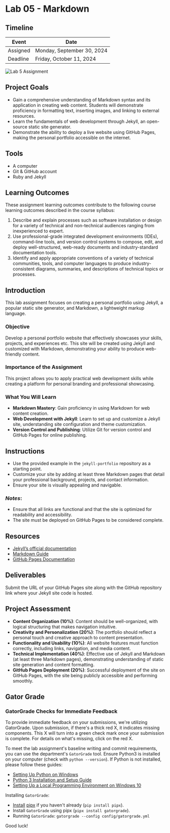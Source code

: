 
# Lab 05 - Markdown

## Timeline
| Event     | Date                  |
|-----------|-----------------------|
| Assigned  | Monday, September 30, 2024 |
| Deadline  | Friday, October 11, 2024 |

![Lab 5 Assignment](https://github.com/allegheny-college-cmpsc-104-Fall-2024/lab05_solution/blob/main/graphics/markdown.png)

## Project Goals
-  Gain a comprehensive understanding of Markdown syntax and its application in creating web content. Students will demonstrate proficiency in formatting text, inserting images, and linking to external resources.
- Learn the fundamentals of web development through Jekyll, an open-source static site generator.
- Demonstrate the ability to deploy a live website using GitHub Pages, making the personal portfolio accessible on the internet.

## Tools
- A computer
- Git & GitHub account
- Ruby and Jekyll

## Learning Outcomes
These assignment learning outcomes contribute to the following course learning outcomes described in the course syllabus:

1. Describe and explain processes such as software installation or design for a variety of technical and non-technical audiences ranging from inexperienced to expert.
2. Use professional-grade integrated development environments (IDEs), command-line tools, and version control systems to compose, edit, and deploy well-structured, web-ready documents and industry-standard documentation tools.
4. Identify and apply appropriate conventions of a variety of technical communities, tools, and computer languages to produce industry-consistent diagrams, summaries, and descriptions of technical topics or processes.

## Introduction
This lab assignment focuses on creating a personal portfolio using Jekyll, a popular static site generator, and Markdown, a lightweight markup language.

### Objective
Develop a personal portfolio website that effectively showcases your skills, projects, and experiences etc. This site will be created using Jekyll and customized with Markdown, demonstrating your ability to produce web-friendly content.

### Importance of the Assignment
This project allows you to apply practical web development skills while creating a platform for personal branding and professional showcasing.

### What You Will Learn
- **Markdown Mastery**: Gain proficiency in using Markdown for web content creation.
- **Web Development with Jekyll**: Learn to set up and customize a Jekyll site, understanding site configuration and theme customization.
- **Version Control and Publishing**: Utilize Git for version control and GitHub Pages for online publishing.

## Instructions
- Use the provided example in the `jekyll-portfolio` repository as a starting point.
- Customize your site by adding at least three Markdown pages that detail your professional background, projects, and contact information.
- Ensure your site is visually appealing and navigable.

### _Notes_: 
- Ensure that all links are functional and that the site is optimized for readability and accessibility.
- The site must be deployed on GitHub Pages to be considered complete.

## Resources
- [Jekyll’s official documentation](https://jekyllrb.com/docs/)
- [Markdown Guide](https://www.markdownguide.org)
- [GitHub Pages Documentation](https://docs.github.com/en/pages)

## Deliverables
Submit the URL of your GitHub Pages site along with the GitHub repository link where your Jekyll site code is hosted.

## Project Assessment
- **Content Organization (10%)**: Content should be well-organized, with logical structuring that makes navigation intuitive.
- **Creativity and Personalization (20%)**: The portfolio should reflect a personal touch and creative approach to content presentation.
- **Functionality and Usability (10%)**: All website features must function correctly, including links, navigation, and media content.
- **Technical Implementation (40%)**: Effective use of Jekyll and Markdown (at least three Markdown pages), demonstrating understanding of static site generation and content formatting.
- **GitHub Pages Deployment (20%)**: Successful deployment of the site on GitHub Pages, with the site being publicly accessible and performing smoothly.

## Gator Grade
### GatorGrade Checks for Immediate Feedback

To provide immediate feedback on your submissions, we're utilizing GatorGrade. Upon submission, if there's a thick red X, it indicates missing components. This X will turn into a green check mark once your submission is complete. For details on what's missing, click on the red X.

To meet the lab assignment's baseline writing and commit requirements, you can use the department's `GatorGrade` tool. Ensure Python3 is installed on your computer (check with `python --version`). If Python is not installed, please follow these guides:

- [Setting Up Python on Windows](https://realpython.com/lessons/python-windows-setup/)
- [Python 3 Installation and Setup Guide](https://realpython.com/installing-python/)
- [Setting Up a Local Programming Environment on Windows 10](https://www.digitalocean.com/community/tutorials/how-to-install-python-3-and-set-up-a-local-programming-environment-on-windows-10)

Installing `GatorGrade`:

- [Install](https://pipx.pypa.io/stable/) [pipx](https://pipx.pypa.io/stable/) if you haven't already (`pip install pipx`).
- Install `GatorGrade` using pipx (`pipx install gatorgrade`).
- Running `GatorGrade`:
 `gatorgrade --config config/gatorgrade.yml`

Good luck!
